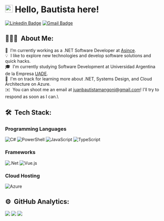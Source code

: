 # <img src="https://media.giphy.com/media/hvRJCLFzcasrR4ia7z/giphy.gif" width="25px"> Hello, Bautista here! 

[![Linkedin Badge](https://img.shields.io/badge/-juanbautistamangoni-blue?style=flat-square&logo=Linkedin&logoColor=white&link=https://www.linkedin.com/in/juanbautistamangoni)](https://www.linkedin.com/in/juanbautistamangoni) 
[![Gmail Badge](https://img.shields.io/badge/juanbautistamangoni@gmail.com-c14438?style=flat-square&logo=Gmail&logoColor=white&link=mailto:juanbautistamangoni@gmail.com)](mailto:juanbautistamangoni@gmail.com)
<!--<p align="left"> <img src="https://komarev.com/ghpvc/?username=bautistamangoni" alt="bautistamangoni" /> </p> -->

## 👨🏻‍💻 &nbsp;About Me:
🔭 &nbsp;I’m currently working as a .NET Software Developer at [Asince](http://www.asince.com.ar/).\
💡 &nbsp;I like to explore new technologies and develop software solutions and quick hacks.\
🎓 &nbsp;I'm currently studying Software Development at Universidad Argentina de la Empresa [UADE](https://www.uade.edu.ar/).\
🌱 &nbsp;I'm on track for learning more about .NET, Systems Design, and Cloud Architecture on Azure.\
✉️ &nbsp;You can shoot me an email at juanbautistamangoni@gmail.com! I'll try to respond as soon as I can.\

<!--
📄 &nbsp;Please have a look at my [Résumé]() for more details about me. I'm open to feedback and suggestions!
-->

## 🛠 &nbsp;Tech Stack:
### Programming Languages
![C#](https://img.shields.io/badge/c%23-%23239120.svg?style=for-the-badge&logo=csharp&logoColor=white)
![PowerShell](https://img.shields.io/badge/PowerShell-%235391FE.svg?style=for-the-badge&logo=powershell&logoColor=white)
![JavaScript](https://img.shields.io/badge/javascript-%23323330.svg?style=for-the-badge&logo=javascript&logoColor=%23F7DF1E)
![TypeScript](https://img.shields.io/badge/typescript-%23007ACC.svg?style=for-the-badge&logo=typescript&logoColor=white)
### Frameworks
![.Net](https://img.shields.io/badge/.NET-5C2D91?style=for-the-badge&logo=.net&logoColor=white)
![Vue.js](https://img.shields.io/badge/vuejs-%2335495e.svg?style=for-the-badge&logo=vuedotjs&logoColor=%234FC08D)
### Cloud Hosting
![Azure](https://img.shields.io/badge/azure-%230072C6.svg?style=for-the-badge&logo=microsoftazure&logoColor=white)

## ⚙️ &nbsp;GitHub Analytics:

[![](https://github-readme-stats.vercel.app/api?username=bautistamangoni&show_icons=true&theme=material-palenight&hide_border=true&locale=en)](https://github.com/bautistamangoni)
[![](https://github-readme-streak-stats.herokuapp.com/?user=bautistamangoni&theme=material-palenight&hide_border=true)](https://github.com/bautistamangoni)
[![](https://github-readme-stats.vercel.app/api/top-langs/?username=bautistamangoni&layout=compact&theme=material-palenight&hide_border=true)](https://github.com/bautistamangoni)
